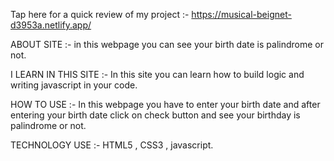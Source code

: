 Tap here for a quick review of my project :- https://musical-beignet-d3953a.netlify.app/

ABOUT SITE :- in this webpage you can see your birth date is palindrome or not.

I LEARN IN THIS SITE :- In this site you can learn how to build logic and writing javascript in your code.

HOW TO USE :- In this webpage you have to enter your birth date and after entering your birth date click on check button and see your birthday is palindrome or not.

TECHNOLOGY USE :- HTML5 , CSS3 , javascript.
